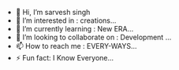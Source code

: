 - 👋 Hi, I’m sarvesh singh
- 👀 I’m interested in : creations... 
- 🌱 I’m currently learning : New ERA...
- 💞️ I’m looking to collaborate on : Development ...
- 📫 How to reach me : EVERY-WAYS... 
- ⚡ Fun fact: I Know Everyone... 

<!---
sarveshsinghthakur/sarveshsinghthakur is a ✨ special ✨ repository because its `README.md` (this file) appears on your GitHub profile.
You can click the Preview link to take a look at your changes.
--->